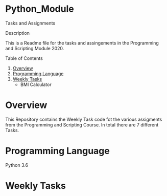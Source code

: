 # Python_Module
Tasks and Assignments

Description

This is a Readme file for the tasks and assingements in the Programming and Scripting Module 2020.

Table of Contents
1. [Overview](#Overview)
2. [Programming Language](#Programming%Language)
3. [Weekly Tasks](#Weekly%Tasks)
   * BMI Calculator
   

# Overview
This Repository contains the Weekly Task code fot the various assigments from the Programming and Scripting Course. In total there are 7 different Tasks.

# Programming Language
Python 3.6

# Weekly Tasks




